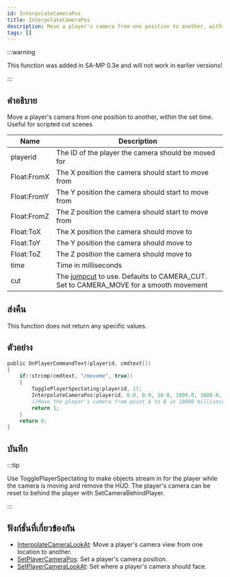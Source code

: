 ```yaml
---
id: InterpolateCameraPos
title: InterpolateCameraPos
description: Move a player's camera from one position to another, within the set time.
tags: []
---
```


:::warning

This function was added in SA-MP 0.3e and will not work in earlier versions!

:::

## คำอธิบาย

Move a player's camera from one position to another, within the set time. Useful for scripted cut scenes

| Name        | Description                                                                                                             |
| ----------- | ----------------------------------------------------------------------------------------------------------------------- |
| playerid    | The ID of the player the camera should be moved for                                                                     |
| Float:FromX | The X position the camera should start to move from                                                                     |
| Float:FromY | The Y position the camera should start to move from                                                                     |
| Float:FromZ | The Z position the camera should start to move from                                                                     |
| Float:ToX   | The X position the camera should move to                                                                                |
| Float:ToY   | The Y position the camera should move to                                                                                |
| Float:ToZ   | The Z position the camera should move to                                                                                |
| time        | Time in milliseconds                                                                                                    |
| cut         | The [jumpcut](../resources/cameracutstyles.md) to use. Defaults to CAMERA_CUT. Set to CAMERA_MOVE for a smooth movement |

## ส่งคืน

This function does not return any specific values.

## ตัวอย่าง

```c
public OnPlayerCommandText(playerid, cmdtext[])
{
    if(!strcmp(cmdtext, "/moveme", true))
    {
        TogglePlayerSpectating(playerid, 1);
        InterpolateCameraPos(playerid, 0.0, 0.0, 10.0, 1000.0, 1000.0, 30.0, 10000, CAMERA_MOVE);
        //Move the player's camera from point A to B in 10000 milliseconds (10 seconds).
        return 1;
    }
    return 0;
}
```

## บันทึก

:::tip

Use TogglePlayerSpectating to make objects stream in for the player while the camera is moving and remove the HUD.
The player's camera can be reset to behind the player with SetCameraBehindPlayer.

:::

## ฟังก์ชั่นที่เกี่ยวข้องกัน

- [InterpolateCameraLookAt](../../scripting/functions/InterpolateCameraLookAt.md): Move a player's camera view from one location to another.
- [SetPlayerCameraPos](../../scripting/functions/SetPlayerCameraPos.md): Set a player's camera position.
- [SetPlayerCameraLookAt](../../scripting/functions/SetPlayerCameraLookAt.md): Set where a player's camera should face.
